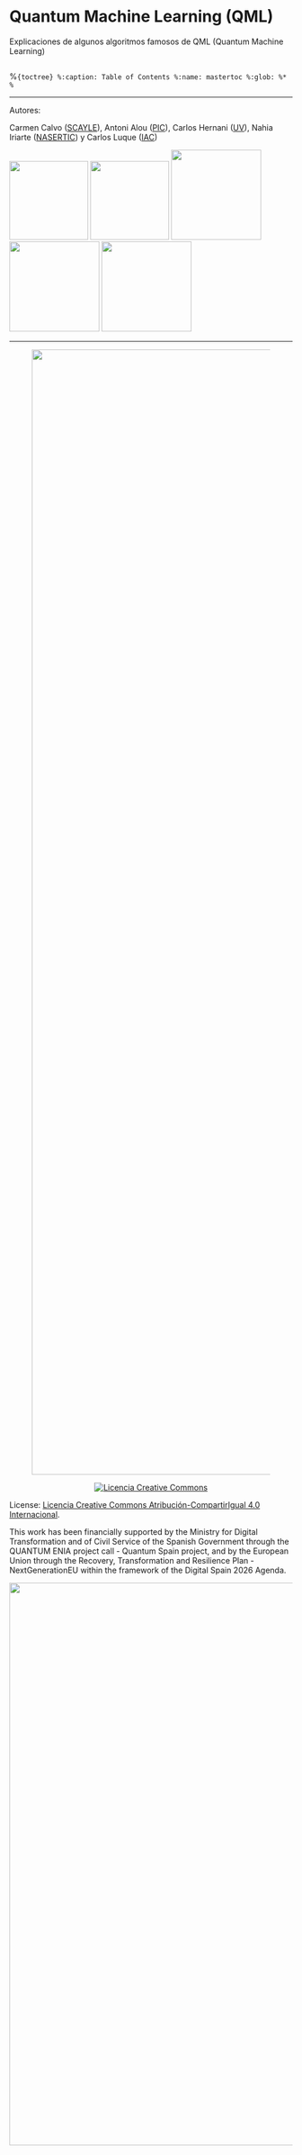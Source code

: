 # Quantum Machine Learning (QML)

Explicaciones de algunos algoritmos famosos de QML (Quantum Machine Learning) 

```{tableofcontents}
```

%```{toctree}
%:caption: Table of Contents
%:name: mastertoc
%:glob:
%*
%```

---
Autores:

Carmen Calvo ([SCAYLE](https://www.scayle.es/)), Antoni Alou ([PIC](https://www.pic.es/)), Carlos Hernani ([UV](https://www.uv.es/)), Nahia Iriarte ([NASERTIC](https://www.nasertic.es/es)) y Carlos Luque ([IAC](https://www.iac.es/))

<img src="images/LOGO-SCAILE.png"  width="140px">
<img src="images/Logo_pic.png" width="140px">
<img src="images/Logo_UV.jpg" width="160px">
<img src="images/Logo_Nasertic.png" width="160px">
<img src="images/Logo_IAC.jpg" width="160px">

---
<figure><center>
<img   src="https://quantumspain-project.es/wp-content/uploads/2022/11/Logo_QS_EspanaDigital.png" align=center  width="2000px"/>
</center></figure>

<center>
<a rel="license" href="http://creativecommons.org/licenses/by-sa/4.0/">
<img aling="left" alt="Licencia Creative Commons" style="border-width:0" src="https://i.creativecommons.org/l/by-sa/4.0/88x31.png" /></a>
</center>

License: <a rel="license" href="http://creativecommons.org/licenses/by-sa/4.0/">Licencia Creative Commons Atribución-CompartirIgual 4.0 Internacional</a>.

This work has been financially supported by the Ministry for Digital Transformation and of Civil Service of the Spanish Government through the QUANTUM ENIA project call - Quantum Spain project, and by the European Union through the Recovery, Transformation and Resilience Plan - NextGenerationEU within the framework of the Digital Spain 2026 Agenda.

<center>
<img align="left" src="https://quantumspain-project.es/wp-content/uploads/2024/02/Banner-QS_GOB_v2.png" width="1000px" />
</center>
